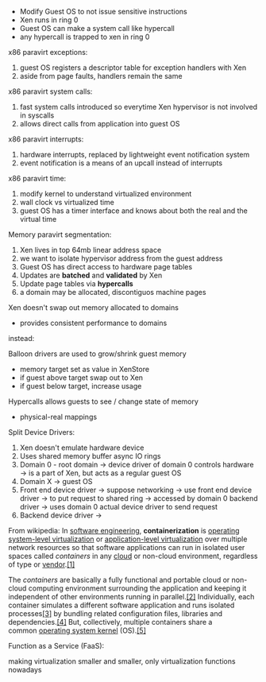 
- Modify Guest OS to not issue sensitive instructions
- Xen runs in ring 0
- Guest OS can make a system call like hypercall
- any hypercall is trapped to xen in ring 0


x86 paravirt exceptions:
1. guest OS registers a descriptor table for exception handlers with Xen
2. aside from page faults, handlers remain the same

x86 paravirt system calls:
1. fast system calls introduced so everytime Xen hypervisor is not involved in syscalls
2. allows direct calls from application into guest OS

x86 paravirt interrupts:
1. hardware interrupts, replaced by lightweight event notification system
2. event notification is a means of an upcall instead of interrupts


x86 paravirt time:
1. modify kernel to understand virtualized environment
2. wall clock vs virtualized time
3. guest OS has a timer interface and knows about both the real and the virtual time




Memory paravirt segmentation:
1. Xen lives in top 64mb linear address space
2. we want to isolate hypervisor address from the guest address
3. Guest OS has direct access to hardware page tables
4. Updates are **batched** and **validated** by Xen
5. Update page tables via **hypercalls**
6. a domain may be allocated, discontiguos machine pages


Xen doesn't swap out memory allocated to domains
- provides consistent performance to domains

instead:

Balloon drivers are used to grow/shrink guest memory
- memory target set as value in XenStore
- if guest above target swap out to Xen
- if guest below target, increase usage

Hypercalls allows guests to see / change state of memory
- physical-real mappings



Split Device Drivers:
1. Xen doesn't emulate hardware device
2. Uses shared memory buffer async IO rings
3. Domain 0 - root domain -> device driver of domain 0 controls hardware -> is a part of Xen, but acts as a regular guest OS
4. Domain X -> guest OS 
5. Front end device driver -> suppose networking -> use front end device driver -> to put request to shared ring -> accessed by domain 0 backend driver -> uses domain 0 actual device driver to send request
6. Backend device driver -> 







From wikipedia:
In [software engineering](https://en.wikipedia.org/wiki/Software_engineering "Software engineering"), **containerization** is [operating system-level virtualization](https://en.wikipedia.org/wiki/Operating_system-level_virtualization "Operating system-level virtualization") or [application-level virtualization](https://en.wikipedia.org/wiki/Application-level_virtualization "Application-level virtualization") over multiple network resources so that software applications can run in isolated user spaces called _containers_ in any [cloud](https://en.wikipedia.org/wiki/Cloud_computing "Cloud computing") or non-cloud environment, regardless of type or [vendor](https://en.wikipedia.org/wiki/Vendor "Vendor").[[1]](https://en.wikipedia.org/wiki/Containerization_(computing)#cite_note-1)

The _containers_ are basically a fully functional and portable cloud or non-cloud computing environment surrounding the application and keeping it independent of other environments running in parallel.[[2]](https://en.wikipedia.org/wiki/Containerization_(computing)#cite_note-2) Individually, each container simulates a different software application and runs isolated processes[[3]](https://en.wikipedia.org/wiki/Containerization_(computing)#cite_note-3) by bundling related configuration files, libraries and dependencies.[[4]](https://en.wikipedia.org/wiki/Containerization_(computing)#cite_note-4) But, collectively, multiple containers share a common [operating system kernel](https://en.wikipedia.org/wiki/Kernel_(operating_system) "Kernel (operating system)") (OS).[[5]](https://en.wikipedia.org/wiki/Containerization_(computing)#cite_note-5)




Function as a Service (FaaS):

making virtualization smaller and smaller, only virtualization functions nowadays




